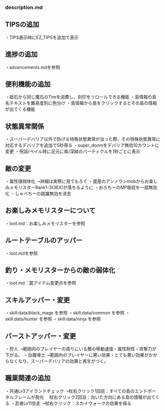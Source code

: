 ### description.md

## TIPSの追加
・TIPS表示時にEZ_TIPSを追加で表示

## 進捗の追加
・advancements.mdを参照

## 便利機能の追加
・砥石から同じ魔石のTireを消費し、刻印をリロールできる機能
・島情報の島名テキストを難易度別に色分け
・島情報から島をクリックするとその島の情報が出てくる機能

## 状態異常関係
・スーパーデバリア以外で防げる特殊状態異常が治った際、その特殊状態異常に対応するデバリアを追加で5秒得る
・super_doomをデバリア無効10カウントに変更
・呪詛/ペイル時に足元に紫/深緑のパーティクルを1秒ごとに表示

## 敵の変更
・属性値弱体化
➝詳細は実際に見てもろて
・罠産のアンノウンmobからお楽しみメモリスターRank1-3(3EX)が落ちるように
・おろちーのMP吸収を一部無効化
・しゃべちーの跳躍無効を消去

## お楽しみメモリスターについて
・loot.md：お楽しみメモリスターを参照

## ルートテーブルのアッパー
・loot.mdを参照

## 釣り・メモリスターからの敵の弱体化
・loot.md：罠アイテム変更点を参照

## スキルアッパー・変更
・skill:data/black_mage を参照
・skill:data/common     を参照
・skill:data/hunter     を参照
・skill:data/ninja      を参照

## バーストアッパー・変更
・狩人
➝範囲内のプレイヤーの周りにいる敵の移動速度・属性耐性・攻撃力が下がる。
・白魔導士
➝範囲内のプレイヤーに悪い効果・とても悪い効果がかからなくなり、スーパーデバリアの効果と再生がつく。

## 職業関連の追加
・共通Lv3アイランドチェック
➝杖右クリック1回目：すべての島のエンドポータルフレームが発光
　杖右クリック2回目：向いた方向にある島の情報が出てくる
・忍者Lv11空走
➝杖右クリック：スカイウォークの効果を得る
